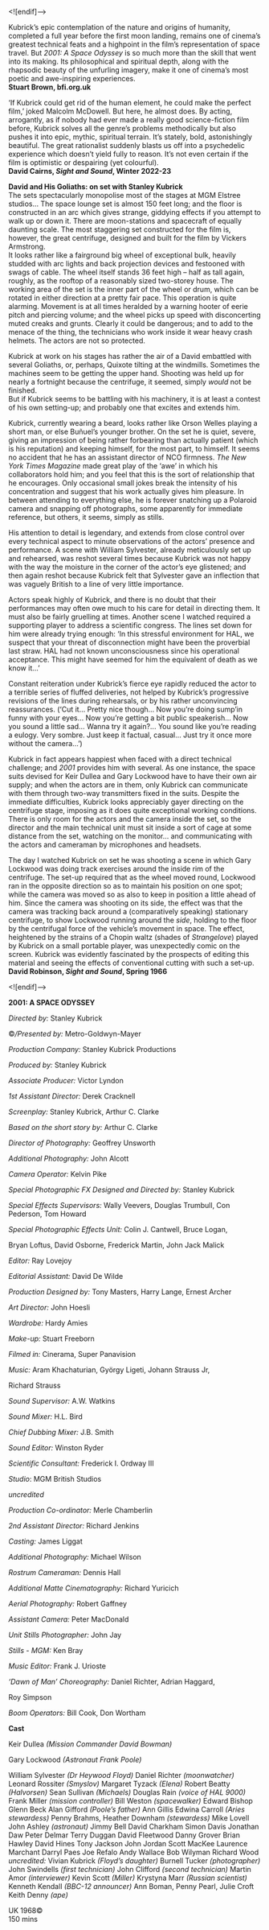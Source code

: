 
<![endif]-->

Kubrick’s epic contemplation of the nature and origins of humanity, completed a full year before the first moon landing, remains one of cinema’s greatest technical feats and a highpoint in the film’s representation of space travel. But _2001: A Space Odyssey_ is so much more than the skill that went into its making. Its philosophical and spiritual depth, along with the rhapsodic beauty of the unfurling imagery, make it one of cinema’s most poetic and awe-inspiring experiences.  
**Stuart Brown, bfi.org.uk**

‘If Kubrick could get rid of the human element, he could make the perfect film,’ joked Malcolm McDowell. But here, he almost does. By acting, arrogantly, as if nobody had ever made a really good science-fiction film before, Kubrick solves all the genre’s problems methodically but also pushes it into epic, mythic, spiritual terrain. It’s stately, bold, astonishingly beautiful. The great rationalist suddenly blasts us off into a psychedelic experience which doesn’t yield fully to reason. It’s not even certain if the film is optimistic or despairing (yet colourful).  
**David Cairns, _Sight and Sound_, Winter 2022-23**  

**David and His Goliaths: on set with Stanley Kubrick**  
The sets spectacularly monopolise most of the stages at MGM Elstree studios... The space lounge set is almost 150 feet long; and the floor is constructed in an arc which gives strange, giddying effects if you attempt to walk up or down it. There are moon-stations and spacecraft of equally daunting scale. The most staggering set constructed for the film is, however, the great centrifuge, designed and built for the film by Vickers Armstrong.  
It looks rather like a fairground big wheel of exceptional bulk, heavily studded with arc lights and back projection devices and festooned with swags of cable. The wheel itself stands 36 feet high – half as tall again, roughly, as the rooftop of a reasonably sized two-storey house. The working area of the set is the inner part of the wheel or drum, which can be rotated in either direction at a pretty fair pace. This operation is quite alarming. Movement is at all times heralded by a warning hooter of eerie pitch and piercing volume; and the wheel picks up speed with disconcerting muted creaks and grunts. Clearly it could be dangerous; and to add to the menace of the thing, the technicians who work inside it wear heavy crash helmets. The actors are not so protected.

Kubrick at work on his stages has rather the air of a David embattled with several Goliaths, or, perhaps, Quixote tilting at the windmills. Sometimes the machines seem to be getting the upper hand. Shooting was held up for nearly a fortnight because the centrifuge, it seemed, simply _would_ not be finished.  
But if Kubrick seems to be battling with his machinery, it is at least a contest of his own setting-up; and probably one that excites and extends him.

Kubrick, currently wearing a beard, looks rather like Orson Welles playing a short man, or else Buñuel’s younger brother. On the set he is quiet, severe, giving an impression of being rather forbearing than actually patient (which is his reputation) and keeping himself, for the most part, to himself. It seems no accident that he has an assistant director of NCO firmness. _The New York Times Magazine_ made great play of the ‘awe’ in which his collaborators hold him; and you feel that this is the sort of relationship that he encourages. Only occasional small jokes break the intensity of his concentration and suggest that his work actually gives him pleasure. In between attending to everything else, he is forever snatching up a Polaroid camera and snapping off photographs, some apparently for immediate reference, but others, it seems, simply as stills.

His attention to detail is legendary, and extends from close control over every technical aspect to minute observations of the actors’ presence and performance. A scene with William Sylvester, already meticulously set up and rehearsed, was reshot several times because Kubrick was not happy with the way the moisture in the corner of the actor’s eye glistened; and then again reshot because Kubrick felt that Sylvester gave an inflection that was vaguely British to a line of very little importance.

Actors speak highly of Kubrick, and there is no doubt that their performances may often owe much to his care for detail in directing them. It must also be fairly gruelling at times. Another scene I watched required a supporting player to address a scientific congress. The lines set down for him were already trying enough: ‘In this stressful environment for HAL, we suspect that your threat of disconnection might have been the proverbial last straw. HAL had not known unconsciousness since his operational acceptance. This might have seemed for him the equivalent of death as we know it…’

Constant reiteration under Kubrick’s fierce eye rapidly reduced the actor to a terrible series of fluffed deliveries, not helped by Kubrick’s progressive revisions of the lines during rehearsals, or by his rather unconvincing reassurances. (‘Cut it… Pretty nice though… Now you’re doing sump’in funny with your eyes… Now you’re getting a bit public speakerish… Now you sound a little sad… Wanna try it again?... You sound like you’re reading a eulogy. Very sombre. Just keep it factual, casual… Just try it once more without the camera…’)

Kubrick in fact appears happiest when faced with a direct technical challenge; and _2001_ provides him with several. As one instance, the space suits devised for Keir Dullea and Gary Lockwood have to have their own air supply; and when the actors are in them, only Kubrick can communicate with them through two-way transmitters fixed in the suits. Despite the immediate difficulties, Kubrick looks appreciably gayer directing on the centrifuge stage, imposing as it does quite exceptional working conditions. There is only room for the actors and the camera inside the set, so the director and the main technical unit must sit inside a sort of cage at some distance from the set, watching on the monitor… and communicating with the actors and cameraman by microphones and headsets.

The day I watched Kubrick on set he was shooting a scene in which Gary Lockwood was doing track exercises around the inside rim of the centrifuge. The set-up required that as the wheel moved round, Lockwood ran in the opposite direction so as to maintain his position on one spot; while the camera was moved so as also to keep in position a little ahead of him. Since the camera was shooting on its side, the effect was that the camera was tracking back around a (comparatively speaking) stationary centrifuge, to show Lockwood running around the _side_, holding to the floor by the centrifugal force of the vehicle’s movement in space. The effect, heightened by the strains of a Chopin waltz (shades of _Strangelove_) played by Kubrick on a small portable player, was unexpectedly comic on the screen. Kubrick was evidently fascinated by the prospects of editing this material and seeing the effects of conventional cutting with such a set-up.  
**David Robinson, _Sight and Sound_, Spring 1966**  

<![endif]-->

**2001: A SPACE ODYSSEY**

_Directed by:_ Stanley Kubrick

©_/Presented by:_ Metro-Goldwyn-Mayer

_Production Company:_ Stanley Kubrick Productions

_Produced by:_ Stanley Kubrick

_Associate Producer:_ Victor Lyndon

_1st Assistant Director:_ Derek Cracknell

_Screenplay:_ Stanley Kubrick, Arthur C. Clarke

_Based on the short story by:_ Arthur C. Clarke

_Director of Photography:_ Geoffrey Unsworth

_Additional Photography:_ John Alcott

_Camera Operator:_ Kelvin Pike

_Special Photographic FX Designed and Directed by:_ Stanley Kubrick

_Special Effects Supervisors:_ Wally Veevers, Douglas Trumbull, Con Pederson, Tom Howard

_Special Photographic Effects Unit:_ Colin J. Cantwell, Bruce Logan,

Bryan Loftus, David Osborne, Frederick Martin, John Jack Malick

_Editor:_ Ray Lovejoy

_Editorial Assistant:_ David De Wilde

_Production Designed by:_ Tony Masters, Harry Lange, Ernest Archer

_Art Director:_ John Hoesli

_Wardrobe:_ Hardy Amies

_Make-up:_ Stuart Freeborn

_Filmed in:_ Cinerama, Super Panavision

_Music:_ Aram Khachaturian, György Ligeti, Johann Strauss Jr,

Richard Strauss

_Sound Supervisor:_ A.W. Watkins

_Sound Mixer:_ H.L. Bird

_Chief Dubbing Mixer:_ J.B. Smith

_Sound Editor:_ Winston Ryder

_Scientific Consultant:_ Frederick I. Ordway III

_Studio_: MGM British Studios

_uncredited_

_Production Co-ordinator:_ Merle Chamberlin

_2nd Assistant Director:_ Richard Jenkins

_Casting:_ James Liggat

_Additional Photography:_ Michael Wilson

_Rostrum Cameraman:_ Dennis Hall

_Additional Matte Cinematography:_ Richard Yuricich

_Aerial Photography:_ Robert Gaffney

_Assistant Camera:_ Peter MacDonald

_Unit Stills Photographer:_ John Jay

_Stills - MGM:_ Ken Bray

_Music Editor:_ Frank J. Urioste

_‘Dawn of Man’ Choreography:_ Daniel Richter, Adrian Haggard,

Roy Simpson

_Boom Operators:_ Bill Cook, Don Wortham

**Cast**

Keir Dullea _(Mission Commander David Bowman)_

Gary Lockwood _(Astronaut Frank Poole)_

William Sylvester _(Dr Heywood Floyd)_
Daniel Richter _(moonwatcher)_
Leonard Rossiter _(Smyslov)_
Margaret Tyzack _(Elena)_
Robert Beatty _(Halvorsen)_
Sean Sullivan _(Michaels)_
Douglas Rain _(voice of HAL 9000)_
Frank Miller _(mission controller)_
Bill Weston _(spacewalker)_
Edward Bishop
Glenn Beck
Alan Gifford _(Poole’s father)_
Ann Gillis
Edwina Carroll _(Aries stewardess)_
Penny Brahms, Heather Downham _(stewardess)_
Mike Lovell
John Ashley _(astronaut)_
Jimmy Bell
David Charkham
Simon Davis
Jonathan Daw
Peter Delmar
Terry Duggan
David Fleetwood
Danny Grover
Brian Hawley
David Hines
Tony Jackson
John Jordan
Scott MacKee
Laurence Marchant
Darryl Paes
Joe Refalo
Andy Wallace
Bob Wilyman
Richard Wood
_uncredited:_
Vivian Kubrick _(Floyd’s daughter)_
Burnell Tucker _(photographer)_
John Swindells _(first technician)_
John Clifford _(second technician)_
Martin Amor _(interviewer)_
Kevin Scott _(Miller)_
Krystyna Marr _(Russian scientist)_
Kenneth Kendall _(BBC-12 announcer)_
Ann Boman, Penny Pearl, Julie Croft
Keith Denny _(ape)_

UK 1968©  
150 mins  
<!--stackedit_data:
eyJoaXN0b3J5IjpbLTEwMzk4NzY2MzJdfQ==
-->
